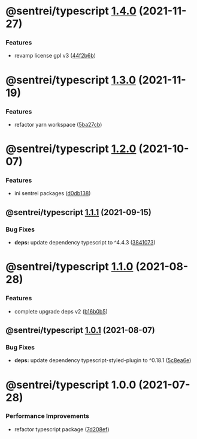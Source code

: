 # @sentrei/typescript [1.4.0](https://github.com/sentrei/sentrei/compare/@sentrei/typescript@1.3.0...@sentrei/typescript@1.4.0) (2021-11-27)

### Features

- revamp license gpl v3 ([44f2b6b](https://github.com/sentrei/sentrei/commit/44f2b6b82a9a32a04e3ea300fed8bf1274bb5421))

# @sentrei/typescript [1.3.0](https://github.com/sentrei/sentrei/compare/@sentrei/typescript@1.2.0...@sentrei/typescript@1.3.0) (2021-11-19)

### Features

- refactor yarn workspace ([5ba27cb](https://github.com/sentrei/sentrei/commit/5ba27cb09888cd99d6e5669db7cce7e75753065b))

# @sentrei/typescript [1.2.0](https://github.com/sentrei/sentrei/compare/@sentrei/typescript@1.1.1...@sentrei/typescript@1.2.0) (2021-10-07)

### Features

- ini sentrei packages ([d0db138](https://github.com/sentrei/sentrei/commit/d0db138f6e01d363f290ee2f554af25a3156fd65))

## @sentrei/typescript [1.1.1](https://github.com/sentrei/sentrei/compare/@sentrei/typescript@1.1.0...@sentrei/typescript@1.1.1) (2021-09-15)

### Bug Fixes

- **deps:** update dependency typescript to ^4.4.3 ([3841073](https://github.com/sentrei/sentrei/commit/384107334758074f4856ec30b88c4ae6d3a258e0))

# @sentrei/typescript [1.1.0](https://github.com/sentrei/sentrei/compare/@sentrei/typescript@1.0.1...@sentrei/typescript@1.1.0) (2021-08-28)

### Features

- complete upgrade deps v2 ([b16b0b5](https://github.com/sentrei/sentrei/commit/b16b0b5f5a858a518669c1e9d44615a00c686431))

## @sentrei/typescript [1.0.1](https://github.com/sentrei/sentrei/compare/@sentrei/typescript@1.0.0...@sentrei/typescript@1.0.1) (2021-08-07)

### Bug Fixes

- **deps:** update dependency typescript-styled-plugin to ^0.18.1 ([5c8ea6e](https://github.com/sentrei/sentrei/commit/5c8ea6efb3585bd97ec5337a79baa9c07549d316))

# @sentrei/typescript 1.0.0 (2021-07-28)

### Performance Improvements

- refactor typescript package ([7d208ef](https://github.com/sentrei/sentrei/commit/7d208ef4c6429f8104c203fe6100477680cc585e))
